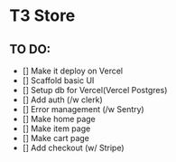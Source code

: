 # T3 Store

## TO DO:

- [] Make it deploy on Vercel
- [] Scaffold basic UI
- [] Setup db for Vercel(Vercel Postgres)
- [] Add auth (/w clerk)
- [] Error management (/w Sentry)
- [] Make home page
- [] Make item page
- [] Make cart page
- [] Add checkout (w/ Stripe)